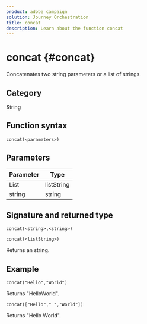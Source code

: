 ```yaml
---
product: adobe campaign
solution: Journey Orchestration
title: concat
description: Learn about the function concat
---
```


# concat {#concat}

Concatenates two string parameters or a list of strings.

## Category

String

## Function syntax

`concat(<parameters>)`

## Parameters

| Parameter | Type             |
|-----------|------------------|
| List      | listString       |
| string   | string |

## Signature and returned type

`concat(<string>,<string>)`

`concat(<listString>)`

Returns an string.

## Example

`concat("Hello","World")`

Returns "HelloWorld".

`concat(["Hello"," ","World"])`

Returns "Hello World".
